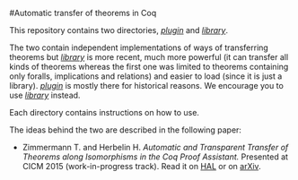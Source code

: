 #Automatic transfer of theorems in Coq

This repository contains two directories, [*plugin*](plugin) and [*library*](library).

The two contain independent implementations of ways of transferring theorems but
[*library*](library) is more recent, much more powerful
(it can transfer all kinds of theorems
whereas the first one was limited to theorems containing only foralls, implications
and relations) and easier to load (since it is just a library).
[*plugin*](plugin) is mostly there for historical reasons.
We encourage you to use [*library*](library) instead.

Each directory contains instructions on how to use.

The ideas behind the two are described in the following paper:

* Zimmermann T. and Herbelin H.
*Automatic and Transparent Transfer of Theorems along Isomorphisms in the Coq Proof Assistant.*
Presented at CICM 2015 (work-in-progress track).
Read it
on [HAL](https://hal.archives-ouvertes.fr/hal-01152588)
or on [arXiv](http://arxiv.org/abs/1505.05028).

